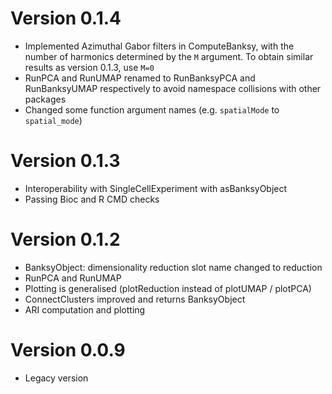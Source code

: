 
# Version 0.1.4

+ Implemented Azimuthal Gabor filters in ComputeBanksy, with the number of 
harmonics determined by the `M` argument. To obtain similar results as version 
0.1.3, use `M=0`
+ RunPCA and RunUMAP renamed to RunBanksyPCA and RunBanksyUMAP respectively to 
avoid namespace collisions with other packages
+ Changed some function argument names (e.g. `spatialMode` to `spatial_mode`)

# Version 0.1.3

+ Interoperability with SingleCellExperiment with asBanksyObject
+ Passing Bioc and R CMD checks

# Version 0.1.2

+ BanksyObject: dimensionality reduction slot name changed to reduction
+ RunPCA and RunUMAP
+ Plotting is generalised (plotReduction instead of plotUMAP / plotPCA)
+ ConnectClusters improved and returns BanksyObject
+ ARI computation and plotting 

# Version 0.0.9 

+ Legacy version
